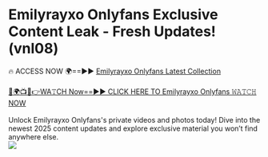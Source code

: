 # Emilyrayxo Onlyfans Exclusive Content Leak - Fresh Updates! (vnl08)

🔥 ACCESS NOW 🌍==►► <a href="https://tinyurl.com/kvy9nzfs" rel="nofollow">Emilyrayxo Onlyfans Latest Collection</a>
<br><br>
[🔴🌍📺📱👉WA𝚃CH Now==►► CLICK HERE TO Emilyrayxo Onlyfans 𝚆𝙰𝚃𝙲𝙷 NOW](https://tinyurl.com/kvy9nzfs)
<br><br>
Unlock Emilyrayxo Onlyfans's private videos and photos today! Dive into the newest 2025 content updates and explore exclusive material you won’t find anywhere else.
<br>
<a href="https://tinyurl.com/kvy9nzfs" rel="nofollow" data-target="animated-image.originalLink"><img src="https://camo.githubusercontent.com/8a4f000d20f83aca3bf7ec5f350d767afa0574a8a352519fd8cfa583a6f93a33/68747470733a2f2f692e696d6775722e636f6d2f644a486b345a712e676966" data-canonical-src="https://i.imgur.com/dJHk4Zq.gif" style="max-width: 100%; display: inline-block;" data-target="animated-image.originalImage"></a>
<br>
